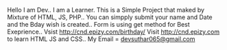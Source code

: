 Hello I am Dev..
I am a Learner.
This is a Simple Project that maked by Mixture of HTML, JS, PHP..
You can simpply submit your name and Date and the Bday wish is created..
Form is using get method for Best Exeprience..
Vsist http://cnd.epizy.com/birthday/
Visit http://cnd.epizy.com to learn HTML JS and CSS..
My Email = devsuthar065@gmail.com
